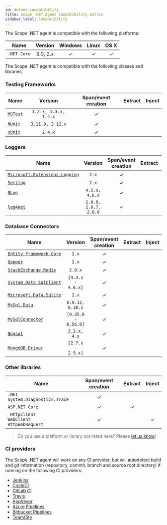 ```yaml
---
id: dotnet-compatibility
title: Scope .NET Agent compatibility matrix
sidebar_label: Compatibility
---
```



The Scope .NET agent is compatible with the following platforms:

| Name        | Version  | Windows | Linux | OS X |
|-------------|:--------:|:-------:|:-----:|:----:|
| `.NET Core` | 3.0, 2.x |    ✓    |   ✓   |   ✓  |

The Scope .NET agent is compatible with the following classes and libraries:

### Testing Frameworks

Name                                                             |        Version        | Span/event creation | Extract | Inject |
-----------------------------------------------------------------|:---------------------:|:-------------------:|:-------:|:------:|
[`MSTest`](https://www.nuget.org/packages/MSTest.TestFramework/) | `1.2.x, 1.3.x, 1.4.x` |          ✓          |         |        |
[`NUnit`](https://www.nuget.org/packages/NUnit/)                 |    `3.11.0, 3.12.x`   |          ✓          |         |        |
[`xUnit`](https://www.nuget.org/packages/xunit/)                 |         `2.4.x`       |          ✓          |         |        |

### Loggers

Name                                                                                          |        Version        | Span/event creation | Extract | Inject |
----------------------------------------------------------------------------------------------|:---------------------:|:-------------------:|:-------:|:------:|
[`Microsoft.Extensions.Logging`](https://www.nuget.org/packages/Microsoft.Extensions.Logging) | `2.x`                 |           ✓         |         |        |
[`Serilog`](https://www.nuget.org/packages/Serilog/)                                          | `2.x`                 |           ✓         |         |        |
[`NLog`](https://www.nuget.org/packages/NLog/)                                                | `4.5.x, 4.6.x`        |           ✓         |         |        |
[`log4net`](https://www.nuget.org/packages/log4net/)                                          | `2.0.6, 2.0.7, 2.0.8` |           ✓         |         |        |

### Database Connectors

Name                                                                                     |       Version       | Span/event creation | Extract | Inject |
-----------------------------------------------------------------------------------------|:-------------------:|:-------------------:|:-------:|:------:|
[`Entity Framework Core`](https://www.nuget.org/packages/Microsoft.EntityFrameworkCore/) | `2.x`               |           ✓         |         |        |
[`Dapper`](https://www.nuget.org/packages/Dapper/)                                       | `2.x`               |           ✓         |         |        |
[`StackExchange.Redis`](https://www.nuget.org/packages/StackExchange.Redis/)             | `2.0.x`             |           ✓         |         |        |
[`System.Data.SqlClient`](https://www.nuget.org/packages/System.Data.SqlClient/)         | `[4.3.1 - 4.6.x]`   |           ✓         |         |        |
[`Microsoft.Data.Sqlite`](https://www.nuget.org/packages/Microsoft.Data.SQLite/2.1.0/)   | `2.x`               |           ✓         |         |        |
[`MySql.Data`](https://www.nuget.org/packages/MySql.Data/)                               | `6.9.12, 6.10.x`    |           ✓         |         |        |
[`MySqlConnector`](https://www.nuget.org/packages/MySqlConnector/)                       | `[0.35.0 - 0.56.0]` |           ✓         |         |        |
[`Npgsql`](https://www.nuget.org/packages/Npgsql/)                                       | `3.2.x, 4.x`        |           ✓         |         |        |
[`MongoDB.Driver`](https://www.nuget.org/packages/MongoDB.Driver/2.8.0)                  | `[2.7.x - 2.9.x]`   |           ✓         |         |        |

### Other libraries

Name                                               | Span/event creation | Extract | Inject |
---------------------------------------------------|:-------------------:|:-------:|:------:|
`.NET System.Diagnostics.Trace`                    |          ✓          |         |        |
`ASP.NET Core`                                     |          ✓          |    ✓    |        |
` HttpClient`<br/>`WebClient`<br/>`HttpWebRequest` |          ✓          |         |    ✓   |


> Do you use a platform or library not listed here? Please [let us know](https://home.undefinedlabs.com/goto/support)!


### CI providers

The Scope .NET agent will work on any CI provider, but will autodetect build and git information 
(repository, commit, branch and source root directory) if running on the following CI providers:

* [Jenkins](https://jenkins.io/)
* [CircleCI](https://circleci.com/)
* [GitLab CI](https://docs.gitlab.com/ee/ci/)
* [Travis](https://travis-ci.org/)
* [AppVeyor](https://www.appveyor.com/)
* [Azure Pipelines](https://azure.microsoft.com/en-us/services/devops/pipelines/)
* [Bitbucket Pipelines](https://bitbucket.org/product/features/pipelines)
* [TeamCity](https://www.jetbrains.com/teamcity/)
